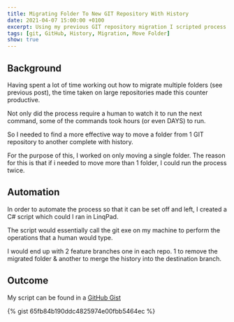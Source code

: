 ```yaml
---
title: Migrating Folder To New GIT Repository With History
date: 2021-04-07 15:00:00 +0100
excerpt: Using my previous GIT repository migration I scripted process to migrate single folders at a time
tags: [git, GitHub, History, Migration, Move Folder]
show: true
---
```


## Background

Having spent a lot of time working out how to migrate multiple folders (see previous post), the time taken on large repositories made this counter productive.

Not only did the process require a human to watch it to run the next command, some of the commands took hours (or even DAYS) to run.

So I needed to find a more effective way to move a folder from 1 GIT repository to another complete with history.

For the purpose of this, I worked on only moving a single folder.  The reason for this is that if i needed to move more than 1 folder, I could run the process twice.

## Automation

In order to automate the process so that it can be set off and left, I created a C# script which could I ran in LinqPad.

The script would essentially call the git exe on my machine to perform the operations that a human would type.

I would end up with 2 feature branches one in each repo.  1 to remove the migrated folder & another to merge the history into the destination branch.

## Outcome

My script can be found in a [GitHub Gist](https://gist.github.com/BlythMeister/65fb84b190ddc4825974e00fbb5464ec)

{% gist 65fb84b190ddc4825974e00fbb5464ec %}